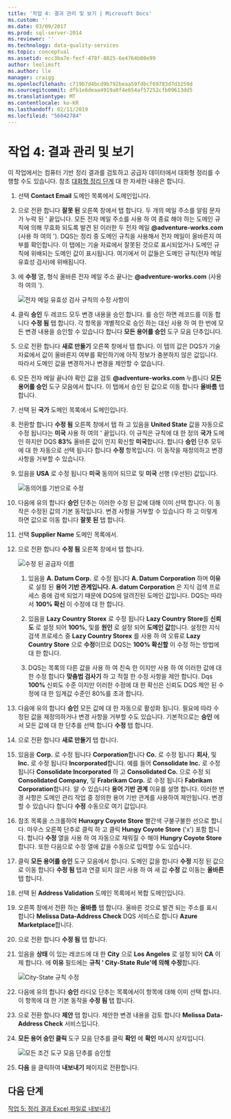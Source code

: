 ```yaml
---
title: '작업 4: 결과 관리 및 보기 | Microsoft Docs'
ms.custom: ''
ms.date: 03/09/2017
ms.prod: sql-server-2014
ms.reviewer: ''
ms.technology: data-quality-services
ms.topic: conceptual
ms.assetid: ecc3ba7e-fecf-478f-8825-6e4764b00e99
author: leolimsft
ms.author: lle
manager: craigg
ms.openlocfilehash: c719b7d4bcd9b792beaa59fdbcf69783d7d3259d
ms.sourcegitcommit: dfb1e6deaa4919a0f4e654af57252cfb09613dd5
ms.translationtype: MT
ms.contentlocale: ko-KR
ms.lasthandoff: 02/11/2019
ms.locfileid: "56042784"
---
```

# <a name="task-4-manaing-and-viewing-results"></a>작업 4: 결과 관리 및 보기
  이 작업에서는 컴퓨터 기반 정리 결과를 검토하고 공급자 데이터에서 대화형 정리를 수행할 수도 있습니다. 참조 [대화형 정리 단계](https://msdn.microsoft.com/library/hh213061.aspx#Interactive) 대 한 자세한 내용은 합니다.  
  
1.  선택 **Contact Email** 도메인 목록에서 도메인입니다.  
  
2.  으로 전환 합니다 **잘못 된** 오른쪽 창에서 탭 합니다. 두 개의 메일 주소를 알림 문자가 누락 된 ' 끝입니다. 모든 전자 메일 주소를 사용 하 여 종료 해야 하는 도메인 규칙에 의해 무효화 되도록 발견 된 이러한 두 전자 메일 **@adventure-works.com** (사용 하 여의 '). DQS는 정리 중 도메인 규칙을 사용해서 전자 메일이 올바른지 여부를 확인합니다. 이 탭에는 기술 자료에서 잘못된 것으로 표시되었거나 도메인 규칙에 위배되는 도메인 값이 표시됩니다. 여기에서 이 값들은 도메인 규칙(전자 메일 유효성 검사)에 위배됩니다.  
  
3.  에 **수정** 열, 형식 올바른 전자 메일 주소 끝나는 **@adventure-works.com** (사용 하 여의 ').  
  
     ![전자 메일 유효성 검사 규칙의 수정 사항이](../../2014/tutorials/media/et-managingandviewingresults-01.jpg "전자 메일 유효성 검사 규칙에 따라 수정")  
  
4.  클릭 **승인** 두 레코드 모두 변경 내용을 승인 합니다. 를 승인 하면 레코드를 이동 합니다 **수정 됨** 탭 합니다. 각 항목을 개별적으로 승인 하는 대신 사용 하 여 한 번에 모든 변경 내용을 승인할 수 있습니다 합니다 **모든 용어를 승인** 도구 모음 단추입니다.  
  
5.  으로 전환 합니다 **새로 만들기** 오른쪽 창에서 탭 합니다. 이 탭의 값은 DQS가 기술 자료에서 값이 올바른지 여부를 확인하기에 아직 정보가 충분하지 않은 값입니다. 따라서 도메인 값을 변경하거나 변경을 제안할 수 없습니다.  
  
6.  모든 전자 메일 끝나야 확인 값을 검토 **@adventure-works.com** 누릅니다 **모든 용어를 승인** 도구 모음에서 합니다. 이 탭에서 승인 된 값으로 이동 합니다 **올바름** 탭 합니다.  
  
7.  선택 된 **국가** 도메인 목록에서 도메인입니다.  
  
8.  전환할 합니다 **수정 됨** 오른쪽 창에서 탭 하 고 있음을 **United State** 값을 자동으로 수정 됩니다는 **미국** 사용 하 여의 ' 끝입니다. 이 규칙은 규칙에 대 한 정의 **국가** 도메인 하지만 DQS **83%** 올바른 값이 인지 확신할 **미국**합니다. 합니다 **승인** 단추 모두에 대 한 자동으로 선택 됩니다 합니다 **수정** 항목입니다. 이 동작을 재정의하고 변경 사항을 거부할 수 있습니다.  
  
9. 있음을 **USA** 로 수정 됩니다 **미국** 동의어 되므로 및 **미국** 선행 (우선된) 값입니다.  
  
     ![동의어를 기반으로 수정](../../2014/tutorials/media/et-managingandviewingresults-02.jpg "동의어를 기반으로 수정")  
  
10. 다음에 유의 합니다 **승인** 단추는 이러한 수정 된 값에 대해 이미 선택 합니다. 이 동작은 수정된 값의 기본 동작입니다. 변경 사항을 거부할 수 있습니다 하 고 이렇게 하면 값으로 이동 합니다 **잘못 된** 탭 합니다.  
  
11. 선택 **Supplier Name** 도메인 목록에서.  
  
12. 으로 전환 합니다 **수정 됨** 오른쪽 창에서 탭 합니다.  
  
     ![수정 된 공급자 이름](../../2014/tutorials/media/et-managingandviewingresults-03.jpg "수정 된 공급자 이름")  
  
    1.  있음을 **A. Datum Corp.** 로 수정 됩니다 **A. Datum Corporation** 하며 **이유** 로 설정 된 **용어 기반 관계입니다. A. datum Corporation** 은 지식 검색 프로세스 중에 검색 되었기 때문에 DQS에 알려진된 도메인 값입니다. DQS는 따라서 **100% 확신** 이 수정에 대 한 합니다.  
  
    2.  있음을 **Lazy Country Storex** 로 수정 됩니다 **Lazy Country Store**를 **신뢰도** 로 설정 되어 **100%**, 및를 **원인** 로 설정 되어 **도메인 값**합니다. 설정한 지식 검색 프로세스 중 **Lazy Country Storex** 를 사용 하 여 오류로 **Lazy Country Store** 으로 **수정**이므로 DQS는 **100% 확신할** 이 수정 하는 방법에 대 한 합니다.  
  
    3.  DQS는 목록의 다른 값을 사용 하 여 친숙 한 이지만 사용 하 여 이러한 값에 대 한 수정 합니다 **맞춤법 검사기** 하 고 적절 한 수정 사항을 제안 합니다. Dqs **100%** 신뢰도 수준 이지만 이러한 수정에 대 한 확신은 신뢰도 DQS 제안 된 수정에 대 한 임계값 수준인 80%를 초과 합니다.  
  
13. 다음에 유의 합니다 **승인** 모든 값에 대 한 자동으로 활성화 됩니다. 필요에 따라 수정된 값을 재정의하거나 변경 사항을 거부할 수도 있습니다. 기본적으로는 **승인** 에서 모든 값에 대 한 단추를 선택 합니다 **수정** 탭 합니다.  
  
14. 으로 전환 합니다 **새로 만들기** 탭 합니다.  
  
15. 있음을 **Corp.** 로 수정 됩니다 **Corporation**합니다 **Co.** 로 수정 됩니다 **회사**, 및 **Inc.** 로 수정 됩니다 **Incorporated**합니다. 예를 들어 **Consolidate Inc.** 로 수정 됩니다 **Consolidate Incorporated** 하 고 **Consolidated Co.** 으로 수정 되 **Consolidated Company**, 및 **Frabrikam Corp.** 로 수정 됩니다 **Fabrikam Corporation**합니다.  알 수 있습니다 **용어 기반 관계** 이유를 설명 합니다. 이러한 변경 사항은 도메인 관리 작업 중 정의한 용어 기반 관계를 사용하여 제안됩니다. 변경할 수 있습니다 합니다 **수정** 수동으로 여기 값입니다.  
  
16. 참조 목록을 스크롤하여 **Hunxgry Coyote Store** 빨간색 구불구불한 선으로 합니다. 마우스 오른쪽 단추로 클릭 하 고 클릭 **Hungy Coyote Store** ('x') 포함 합니다. 합니다 **수정** 열을 사용 하 여 자동으로 채워질 수 해야 **Hungry Coyote Store**합니다. 또한 다음으로 수정 열에 값을 수동으로 입력할 수도 있습니다.  
  
17. 클릭 **모든 용어를 승인** 도구 모음에서 합니다. 도메인 값을 합니다 **수정** 지정 된 값으로 이동 합니다 **수정 됨** 탭과 연결 되지 않은 사용 하 여 새 값 **수정** 값 이동는  **올바른** 탭 합니다.  
  
18. 선택 된 **Address Validation** 도메인 목록에서 복합 도메인입니다.  
  
19. 오른쪽 창에서 전환 하는 **올바름** 탭 합니다. 올바른 것으로 발견 되는 주소를 표시 합니다 **Melissa Data-Address Check** DQS 서비스로 합니다 **Azure Marketplace**합니다.  
  
20. 으로 전환 합니다 **수정 됨** 탭 합니다.  
  
21. 있음을 **상태** 이 있는 레코드에 대 한 **City** 으로 **Los Angeles** 로 설정 되어 **CA** 이제 합니다. 에 **이유** 필드에는 **규칙 ' City-State Rule'에 의해 수정**합니다.  
  
     ![City-State 규칙 수정](../../2014/tutorials/media/et-managingandviewingresults-04.jpg "City-State 규칙 수정")  
  
22. 다음에 유의 합니다 **승인** 라디오 단추는 목록에서이 항목에 대해 이미 선택 합니다. 이 항목에 대 한 기본 동작을 **수정 됨** 탭 합니다.  
  
23. 으로 전환 합니다 **제안** 탭 합니다. 제안한 변경 내용을 검토 합니다 **Melissa Data-Address Check** 서비스입니다.  
  
24. **모든 용어 승인 클릭** 도구 모음 단추를 클릭 **확인** 에 **확인** 메시지 상자입니다.  
  
     ![모든 조건 도구 모음 단추를 승인할](../../2014/tutorials/media/et-managingandviewingresults-05.jpg "모든 조건 도구 모음 단추를 승인 합니다.")  
  
25. **다음** 을 클릭하여 **내보내기** 페이지로 전환합니다.  
  
## <a name="next-step"></a>다음 단계  
 [작업 5: 정리 결과 Excel 파일로 내보내기](../../2014/tutorials/task-5-exporting-cleansing-results-to-an-excel-file.md)  
  
  
